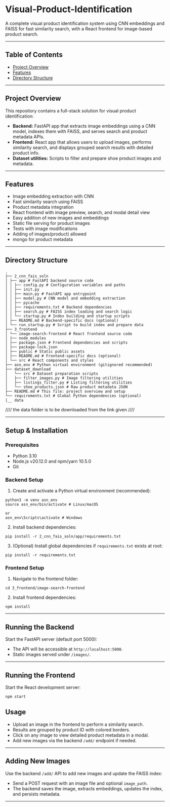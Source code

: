 
# Visual-Product-Identification

A complete visual product identification system using CNN embeddings and FAISS for fast similarity search, with a React frontend for image-based product search.

---

## Table of Contents

- [Project Overview](#project-overview)  
- [Features](#features)  
- [Directory Structure](#directory-structure)  


---

## Project Overview

This repository contains a full-stack solution for visual product identification:

- **Backend:** FastAPI app that extracts image embeddings using a CNN model, indexes them with FAISS, and serves search and product metadata APIs.
- **Frontend:** React app that allows users to upload images, performs similarity search, and displays grouped search results with detailed product info.
- **Dataset utilities:** Scripts to filter and prepare shoe product images and metadata.

---

## Features

- Image embedding extraction with CNN  
- Fast similarity search using FAISS  
- Product metadata integration  
- React frontend with image preview, search, and modal detail view  
- Easy addition of new images and embeddings  
- Static file serving for product images  
- Tests with image modifications 
- Adding of images(product) allowed
- mongo for product metadata

---

## Directory Structure

```
.
├── 2_cnn_fais_soln
│ ├── app # FastAPI backend source code
│ │ ├── config.py # Configuration variables and paths
│ │ ├── init.py
│ │ ├── main.py # FastAPI app entrypoint
│ │ ├── model.py # CNN model and embedding extraction
│ │ ├── pycache
│ │ ├── requirements.txt # Backend dependencies
│ │ ├── search.py # FAISS index loading and search logic
│ │ └── startup.py # Index building and startup scripts
│ ├── README.md # Backend-specific docs (optional)
│ └── run_startup.py # Script to build index and prepare data
├── 3_frontend
│ └── image-search-frontend # React frontend source code
│ ├── node_modules
│ ├── package.json # Frontend dependencies and scripts
│ ├── package-lock.json
│ ├── public # Static public assets
│ ├── README.md # Frontend-specific docs (optional)
│ └── src # React components and styles
├── asn_env # Python virtual environment (gitignored recommended)
├── dataset_download
│   └── src # Dataset preparation scripts
│   ├── filter_images.py # Image filtering utilities
│   ├── listings_filter.py # Listing filtering utilities
│   └── shoe_products.json # Raw product metadata JSON
├── README.md # This file: project overview and setup
└── requirements.txt # Global Python dependencies (optional)
|__ data

```
//// the data folder is to  be downloaded from the link given ////

---

## Setup & Installation

### Prerequisites

- Python 3.10
- Node.js v20.12.0 and npm/yarn 10.5.0 
- Git  

### Backend Setup

1. Create and activate a Python virtual environment (recommended):
```
python3 -m venv asn_env
source asn_env/bin/activate # Linux/macOS

or
asn_env\Scripts\activate # Windows

```
2. Install backend dependencies:
```
pip install -r 2_cnn_fais_soln/app/requirements.txt
```
3. (Optional) Install global dependencies if `requirements.txt` exists at root:
```
pip install -r requirements.txt
```

### Frontend Setup

1. Navigate to the frontend folder:
```
cd 3_frontend/image-search-frontend
```

2. Install frontend dependencies:

```
npm install
```

---

## Running the Backend

Start the FastAPI server (default port 5000):


- The API will be accessible at `http://localhost:5000`.
- Static images served under `/images/`.

---

## Running the Frontend

Start the React development server:
```
npm start

```

## Usage

- Upload an image in the frontend to perform a similarity search.
- Results are grouped by product ID with colored borders.
- Click on any image to view detailed product metadata in a modal.
- Add new images via the backend `/add/` endpoint if needed.

---



## Adding New Images

Use the backend `/add/` API to add new images and update the FAISS index:

- Send a POST request with an image file and optional `image_path`.
- The backend saves the image, extracts embeddings, updates the index, and persists metadata.

---

